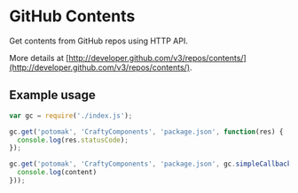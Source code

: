 # GitHub Contents

Get contents from GitHub repos using HTTP API.

More details at [http://developer.github.com/v3/repos/contents/](http://developer.github.com/v3/repos/contents/).

## Example usage

```javascript
var gc = require('./index.js');

gc.get('potomak', 'CraftyComponents', 'package.json', function(res) {
  console.log(res.statusCode);
});

gc.get('potomak', 'CraftyComponents', 'package.json', gc.simpleCallback(function(content) {
  console.log(content)
}));
```